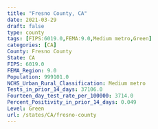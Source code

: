 ```yaml
---
title: "Fresno County, CA"
date: 2021-03-29
draft: false
type: county
tags: [FIPS:6019.0,FEMA:9.0,Medium metro,Green]
categories: [CA]
County: Fresno County
State: CA
FIPS: 6019.0
FEMA_Region: 9.0
Population: 999101.0
NCHS_Urban_Rural_Classification: Medium metro
Tests_in_prior_14_days: 37106.0
Fourteen_day_test_rate_per_100000: 3714.0
Percent_Positivity_in_prior_14_days: 0.049
Level: Green
url: /states/CA/fresno-county
---
```




